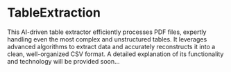 # TableExtraction
This AI-driven table extractor efficiently processes PDF files, expertly handling even the most complex and unstructured tables. It leverages advanced algorithms to extract data and accurately reconstructs it into a clean, well-organized CSV format.
A detailed explanation of its functionality and technology will be provided soon...
